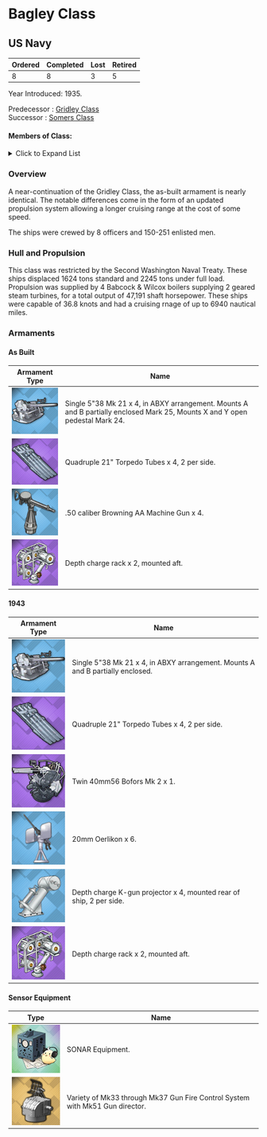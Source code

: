 # Bagley Class
## US Navy

Ordered | Completed | Lost | Retired
 ------ | ------ | ------ | ------ 
8 | 8 | 3 | 5 <br/>
 
Year Introduced: 1935. <br/>
 
Predecessor : [Gridley Class](/History/USN/GridleyClass.md) <br/>
Successor : [Somers Class](/History/USN/SomersClass.md) <br/>

#### Members of Class: <br/>

<details>
	<summary>Click to Expand List</summary>
	
Icon | Name | Hull Number | Present
| ------ | ------ | ------ |  ------ |
![UnknownDD](/Icons/Ship/UnknownDD.png) | Bagley | DD-386 | No <br/>
![UnknownDD](/Icons/Ship/UnknownDD.png) | Blue | DD-387 | No <br/>
![UnknownDD](/Icons/Ship/UnknownDD.png) | Helm | DD-388 | No <br/>
![UnknownDD](/Icons/Ship/UnknownDD.png) | Mugford | DD-389 | No <br/>
![UnknownDD](/Icons/Ship/UnknownDD.png) | Ralph Talbot | DD-390 | No <br/>
![UnknownDD](/Icons/Ship/UnknownDD.png) | Henley | DD-391 | No <br/>
![UnknownDD](/Icons/Ship/UnknownDD.png) | Patterson | DD-392 | No <br/>
![UnknownDD](/Icons/Ship/UnknownDD.png) | Jarvis | DD-393 | No <br/>

</details>

### Overview

A near-continuation of the Gridley Class, the as-built armament is nearly identical. The notable differences come in the form of an updated propulsion system allowing a longer cruising range at the cost of some speed.

The ships were crewed by 8 officers and 150-251 enlisted men. <br/>

### Hull and Propulsion

This class was restricted by the Second Washington Naval Treaty. These ships displaced 1624 tons standard and 2245 tons under full load. Propulsion was supplied by 4 Babcock & Wilcox boilers supplying 2 geared steam turbines, for a total output of 47,191 shaft horsepower. These ships were capable of 36.8 knots and had a cruising rnage of up to 6940 nautical miles.

### Armaments

#### As Built

Armament Type | Name |
 ------ | ------ |
![Single5in38Mk21](/Icons/Equipment/Guns/DD/5in38Mk21.png) | Single 5"38 Mk 21 x 4, in ABXY arrangement. Mounts A and B partially enclosed Mark 25, Mounts X and Y open pedestal Mark 24.
![Quadruple21in](/Icons/Equipment/Torpedo/Surface/21inQuadrupleUSN.png) | Quadruple 21" Torpedo Tubes x 4, 2 per side.
![0.5inAAMG](/Icons/Equipment/AA/0.5inAAMG.png) | .50 caliber Browning AA Machine Gun x 4.
![ImprovedDC](/Icons/Equipment/Auxiliary/ImprovedDepthCharge.png) | Depth charge rack x 2, mounted aft. <br/>

#### 1943

Armament Type | Name |
 ------ | ------ |
![Single5in38Mk21](/Icons/Equipment/Guns/DD/5in38Mk21.png) | Single 5"38 Mk 21 x 4, in ABXY arrangement. Mounts A and B partially enclosed.
![Quadruple21in](/Icons/Equipment/Torpedo/Surface/21inQuadrupleUSN.png) | Quadruple 21" Torpedo Tubes x 4, 2 per side.
![Twin40mmBofors](/Icons/Equipment/AA/Twin40mmUSN.png) | Twin 40mm56 Bofors Mk 2 x 1.
![20mmOerlikon](/Icons/Equipment/AA/20mmOerlikon.png) | 20mm Oerlikon x 6.
![DC](/Icons/Equipment/Auxiliary/DepthCharge.png) | Depth charge K-gun projector x 4, mounted rear of ship, 2 per side.
![ImprovedDC](/Icons/Equipment/Auxiliary/ImprovedDepthCharge.png) | Depth charge rack x 2, mounted aft. <br/>

#### Sensor Equipment

Type | Name |
 ------ | ------ |
![OldSonar](/Icons/Equipment/Auxiliary/OldSonar.png) | SONAR Equipment. <br/>
![Mk33](/Icons/Equipment/Auxiliary/Mk33FireDirector.png) | Variety of Mk33 through Mk37 Gun Fire Control System with Mk51 Gun director. <br/>